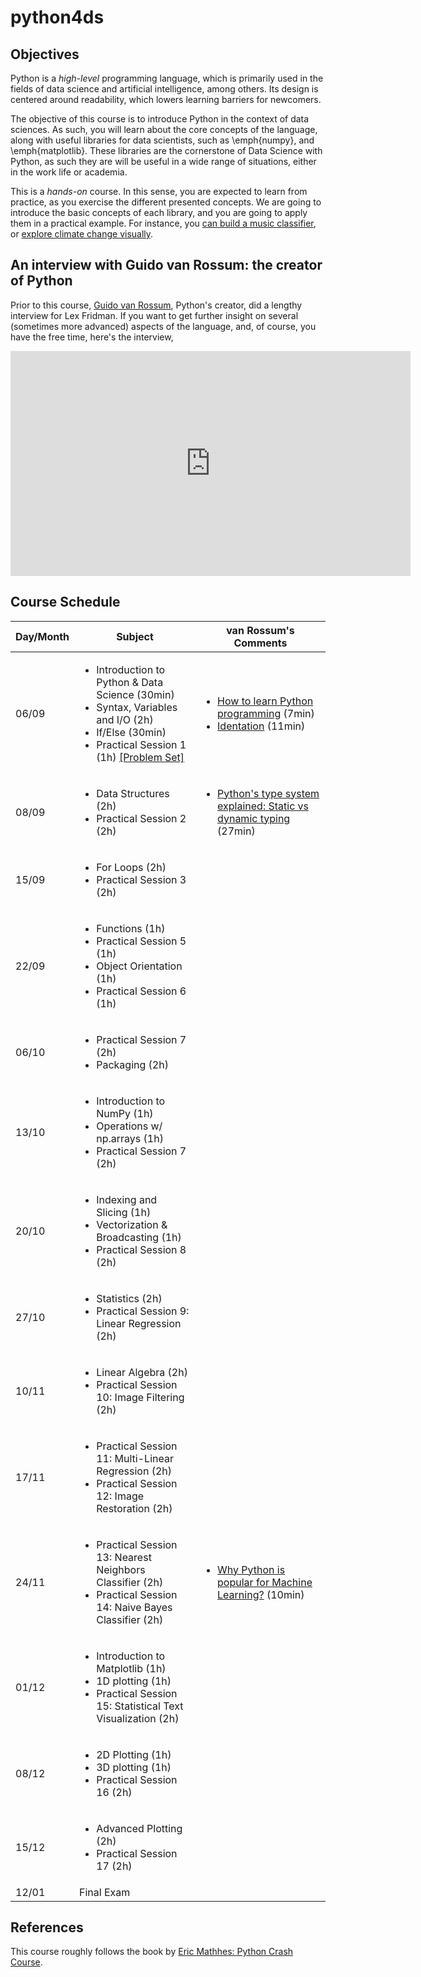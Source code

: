# python4ds

## Objectives

Python is a _high-level_ programming language, which is primarily used in the fields of data science and artificial intelligence, among others. Its design is centered around readability, which lowers learning barriers for newcomers.

The objective of this course is to introduce Python in the context of data sciences. As such, you will learn about the core concepts of the language, along with useful libraries for data scientists, such as \emph{numpy}, and \emph{matplotlib}. These libraries are the cornerstone of Data Science with Python, as such they are will be useful in a wide range of situations, either in the work life or academia.

This is a _hands-on_ course. In this sense, you are expected to learn from practice, as you exercise the different presented concepts. We are going to introduce the basic concepts of each library, and you are going to apply them in a practical example. For instance, you [can build a music classifier](https://www.kaggle.com/datasets/andradaolteanu/gtzan-dataset-music-genre-classification), or [explore climate change visually](https://www.kaggle.com/code/stephanieorganista/climate-change).

## An interview with Guido van Rossum: the creator of Python

Prior to this course, [Guido van Rossum](https://en.wikipedia.org/wiki/Guido_van_Rossum), Python's creator, did a lengthy interview for Lex Fridman. If you want to get further insight on several (sometimes more advanced) aspects of the language, and, of course, you have the free time, here's the interview,

<iframe width="640" height="360" src="https://www.youtube.com/embed/-DVyjdw4t9I" title="Guido van Rossum: Python and the Future of Programming | Lex Fridman Podcast #341" frameborder="0" allow="accelerometer; autoplay; clipboard-write; encrypted-media; gyroscope; picture-in-picture; web-share" allowfullscreen></iframe>

## Course Schedule

| Day/Month | Subject |van Rossum's Comments|
|-----------|---------|---------------------|
| 06/09     | <ul><li>Introduction to Python \& Data Science (30min)</li><li>Syntax, Variables and I/O (2h)</li><li>If/Else (30min)</li><li>Practical Session 1 (1h) [[Problem Set]]() </li></ul>  | <ul><li>[How to learn Python programming](https://www.youtube.com/watch?v=F2Mx-u7auUs) (7min)</li><li>[Identation](https://www.youtube.com/watch?v=GQf25_9NOts) (11min)</li></ul> |
| 08/09     | <ul><li>Data Structures (2h)</li><li>Practical Session 2 (2h)</li></ul>|<ul><li>[Python's type system explained: Static vs dynamic typing](https://www.youtube.com/watch?v=kSXZHRsWXfU) (27min)</li></ul>|
| 15/09     | <ul><li>For Loops (2h)</li><li>Practical Session 3 (2h)</li></ul>|
| 22/09     |<ul><li>Functions (1h)</li><li>Practical Session 5 (1h)</li><li>Object Orientation (1h)</li><li>Practical Session 6 (1h)</li></ul>|
| 06/10     |<ul><li>Practical Session 7 (2h)</li><li>Packaging (2h)</li></ul>|
| 13/10     |<ul><li>Introduction to NumPy (1h)</li><li>Operations w/ np.arrays (1h)</li><li>Practical Session 7 (2h)</li></ul>|
| 20/10     |<ul><li>Indexing and Slicing (1h)</li><li>Vectorization \& Broadcasting (1h)</li><li>Practical Session 8 (2h)</li></ul>|
| 27/10     |<ul><li> Statistics (2h) </li><li>Practical Session 9: Linear Regression (2h)</li></ul>|
| 10/11     |<ul><li> Linear Algebra (2h)</li><li>Practical Session 10: Image Filtering (2h)</li></ul>|
| 17/11     | <ul> <li> Practical Session 11: Multi-Linear Regression (2h) </li> <li> Practical Session 12: Image Restoration (2h) </li>  </ul> |
| 24/11     | <ul> <li> Practical Session 13: Nearest Neighbors Classifier (2h) </li> <li> Practical Session 14: Naive Bayes Classifier (2h) </li>  </ul> |<ul><li>[Why Python is popular for Machine Learning?](https://www.youtube.com/watch?v=kSXZHRsWXfU) (10min)</li></ul>|
| 01/12     |<ul><li> Introduction to Matplotlib (1h) </li><li> 1D plotting (1h)</li> <li> Practical Session 15: Statistical Text Visualization (2h)</li> </ul>|
| 08/12     |<ul><li> 2D Plotting (1h) </li><li> 3D plotting (1h)</li> <li> Practical Session 16 (2h)</li> </ul>|
| 15/12     |<ul><li>Advanced Plotting (2h)</li><li>Practical Session 17 (2h)</li></ul>|
| 12/01     |Final Exam|

## References

This course roughly follows the book by [Eric Mathhes: Python Crash Course](https://ehmatthes.github.io/pcc/).